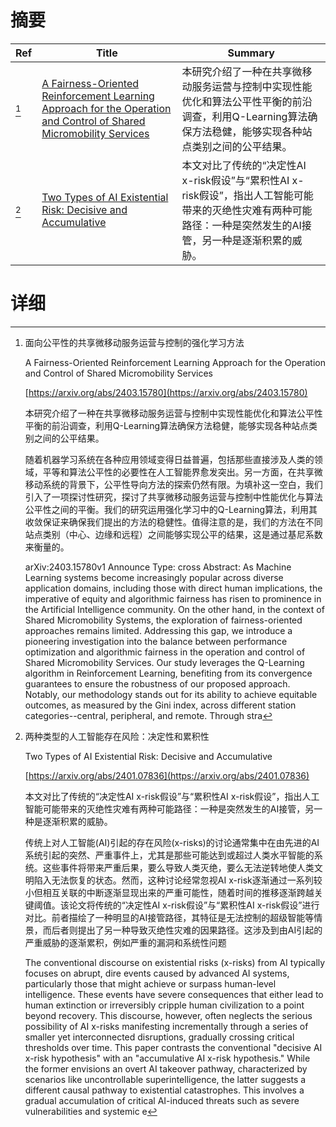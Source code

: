 # 摘要

| Ref | Title | Summary |
| --- | --- | --- |
| [^1] | [A Fairness-Oriented Reinforcement Learning Approach for the Operation and Control of Shared Micromobility Services](https://arxiv.org/abs/2403.15780) | 本研究介绍了一种在共享微移动服务运营与控制中实现性能优化和算法公平性平衡的前沿调查，利用Q-Learning算法确保方法稳健，能够实现各种站点类别之间的公平结果。 |
| [^2] | [Two Types of AI Existential Risk: Decisive and Accumulative](https://arxiv.org/abs/2401.07836) | 本文对比了传统的“决定性AI x-risk假设”与“累积性AI x-risk假设”，指出人工智能可能带来的灭绝性灾难有两种可能路径：一种是突然发生的AI接管，另一种是逐渐积累的威胁。 |

# 详细

[^1]: 面向公平性的共享微移动服务运营与控制的强化学习方法

    A Fairness-Oriented Reinforcement Learning Approach for the Operation and Control of Shared Micromobility Services

    [https://arxiv.org/abs/2403.15780](https://arxiv.org/abs/2403.15780)

    本研究介绍了一种在共享微移动服务运营与控制中实现性能优化和算法公平性平衡的前沿调查，利用Q-Learning算法确保方法稳健，能够实现各种站点类别之间的公平结果。

    

    随着机器学习系统在各种应用领域变得日益普遍，包括那些直接涉及人类的领域，平等和算法公平性的必要性在人工智能界愈发突出。另一方面，在共享微移动系统的背景下，公平性导向方法的探索仍然有限。为填补这一空白，我们引入了一项探讨性研究，探讨了共享微移动服务运营与控制中性能优化与算法公平性之间的平衡。我们的研究运用强化学习中的Q-Learning算法，利用其收敛保证来确保我们提出的方法的稳健性。值得注意的是，我们的方法在不同站点类别（中心、边缘和远程）之间能够实现公平的结果，这是通过基尼系数来衡量的。

    arXiv:2403.15780v1 Announce Type: cross  Abstract: As Machine Learning systems become increasingly popular across diverse application domains, including those with direct human implications, the imperative of equity and algorithmic fairness has risen to prominence in the Artificial Intelligence community. On the other hand, in the context of Shared Micromobility Systems, the exploration of fairness-oriented approaches remains limited. Addressing this gap, we introduce a pioneering investigation into the balance between performance optimization and algorithmic fairness in the operation and control of Shared Micromobility Services. Our study leverages the Q-Learning algorithm in Reinforcement Learning, benefiting from its convergence guarantees to ensure the robustness of our proposed approach. Notably, our methodology stands out for its ability to achieve equitable outcomes, as measured by the Gini index, across different station categories--central, peripheral, and remote. Through stra
    
[^2]: 两种类型的人工智能存在风险：决定性和累积性

    Two Types of AI Existential Risk: Decisive and Accumulative

    [https://arxiv.org/abs/2401.07836](https://arxiv.org/abs/2401.07836)

    本文对比了传统的“决定性AI x-risk假设”与“累积性AI x-risk假设”，指出人工智能可能带来的灭绝性灾难有两种可能路径：一种是突然发生的AI接管，另一种是逐渐积累的威胁。

    

    传统上对人工智能(AI)引起的存在风险(x-risks)的讨论通常集中在由先进的AI系统引起的突然、严重事件上，尤其是那些可能达到或超过人类水平智能的系统。这些事件将带来严重后果，要么导致人类灭绝，要么无法逆转地使人类文明陷入无法恢复的状态。然而，这种讨论经常忽视AI x-risk逐渐通过一系列较小但相互关联的中断逐渐显现出来的严重可能性，随着时间的推移逐渐跨越关键阈值。该论文将传统的“决定性AI x-risk假设”与“累积性AI x-risk假设”进行对比。前者描绘了一种明显的AI接管路径，其特征是无法控制的超级智能等情景，而后者则提出了另一种导致灭绝性灾难的因果路径。这涉及到由AI引起的严重威胁的逐渐累积，例如严重的漏洞和系统性问题

    The conventional discourse on existential risks (x-risks) from AI typically focuses on abrupt, dire events caused by advanced AI systems, particularly those that might achieve or surpass human-level intelligence. These events have severe consequences that either lead to human extinction or irreversibly cripple human civilization to a point beyond recovery. This discourse, however, often neglects the serious possibility of AI x-risks manifesting incrementally through a series of smaller yet interconnected disruptions, gradually crossing critical thresholds over time. This paper contrasts the conventional "decisive AI x-risk hypothesis" with an "accumulative AI x-risk hypothesis." While the former envisions an overt AI takeover pathway, characterized by scenarios like uncontrollable superintelligence, the latter suggests a different causal pathway to existential catastrophes. This involves a gradual accumulation of critical AI-induced threats such as severe vulnerabilities and systemic e
    

